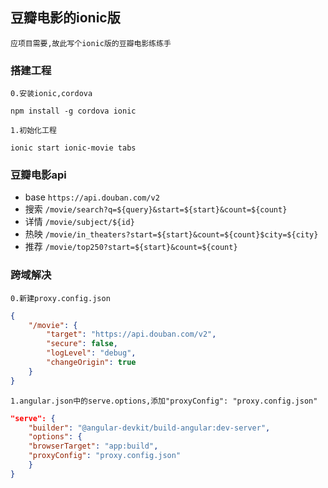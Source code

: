 ## 豆瓣电影的ionic版

`应项目需要,故此写个ionic版的豆瓣电影练练手`

### 搭建工程
`0.安装ionic,cordova`
``` shell
npm install -g cordova ionic
```
`1.初始化工程`
``` shell
ionic start ionic-movie tabs
```

### 豆瓣电影api
- base `https://api.douban.com/v2`
- 搜索 `/movie/search?q=${query}&start=${start}&count=${count}`
- 详情 `/movie/subject/${id}`
- 热映 `/movie/in_theaters?start=${start}&count=${count}$city=${city}`
- 推荐 `/movie/top250?start=${start}&count=${count}`
### 跨域解决
`0.新建proxy.config.json`
``` json
{
    "/movie": {
        "target": "https://api.douban.com/v2", 
        "secure": false,
        "logLevel": "debug",
        "changeOrigin": true
    }
}
```
`1.angular.json中的serve.options,添加"proxyConfig": "proxy.config.json"`

``` json
"serve": {
    "builder": "@angular-devkit/build-angular:dev-server",
    "options": {
    "browserTarget": "app:build",
    "proxyConfig": "proxy.config.json"
    }
}
```